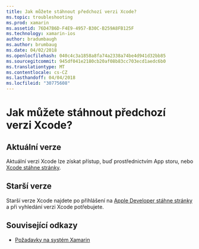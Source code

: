 ```yaml
---
title: Jak můžete stáhnout předchozí verzi Xcode?
ms.topic: troubleshooting
ms.prod: xamarin
ms.assetid: 76D47B6D-F4E9-4957-B30C-B259A8FB125F
ms.technology: xamarin-ios
author: bradumbaugh
ms.author: brumbaug
ms.date: 04/02/2018
ms.openlocfilehash: 040c4c3a1858a8fa74a2338a74be4d941d32bb85
ms.sourcegitcommit: 945df041e2180cb20af08b83cc703ecd1aedc6b0
ms.translationtype: MT
ms.contentlocale: cs-CZ
ms.lasthandoff: 04/04/2018
ms.locfileid: "30775608"
---
```

# <a name="how-can-i-download-a-previous-version-of-xcode"></a>Jak můžete stáhnout předchozí verzi Xcode?

## <a name="current-version"></a>Aktuální verze

Aktuální verzi Xcode lze získat přístup, buď prostřednictvím App storu, nebo [Xcode stáhne stránky](https://developer.apple.com/xcode/downloads/).

## <a name="older-versions"></a>Starší verze

Starší verze Xcode najdete po přihlášení na [Apple Developer stáhne stránky](https://developer.apple.com/downloads/) a při vyhledání verzi Xcode potřebujete.

## <a name="related-links"></a>Související odkazy
- [Požadavky na systém Xamarin](~/cross-platform/get-started/requirements.md)
